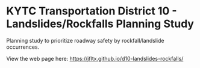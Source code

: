 # KYTC Transportation District 10 - Landslides/Rockfalls Planning Study
Planning study to prioritize roadway safety by rockfall/landslide occurrences.

View the web page here: https://jfltx.github.io/d10-landslides-rockfalls/
